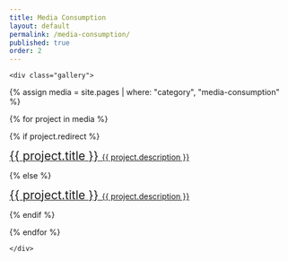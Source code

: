 ```yaml
---
title: Media Consumption
layout: default
permalink: /media-consumption/
published: true
order: 2
---
```


<div class="ProjectContainer">

	<div class="gallery">

  {% assign media = site.pages | where: "category", "media-consumption" %}

  {% for project in media %}

  {% if project.redirect %}
  <p class="projectTile">
          <a href="{{ project.redirect }}" target="_blank">
              <span style="font-size: 1.5em;">
              {{ project.title }}
              </span>
              {{ project.description }}
          </a>
  </p>

  {% else %}

  <p class="projectTile">
          <a href="{{ project.url | prepend: site.baseurl | prepend: site.url }}">
              <span style="font-size: 1.5em;">
              {{ project.title }}
              </span>
              {{ project.description }}
          </a>
  </p>

  {% endif %}

  {% endfor %}

	</div>

</div>
